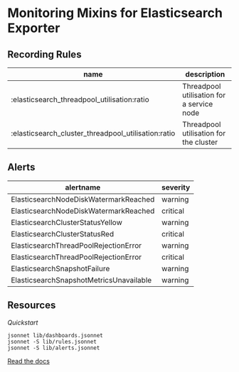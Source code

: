 # Monitoring Mixins for Elasticsearch Exporter

## Recording Rules

| name | description |
|---|---|
| :elasticsearch_threadpool_utilisation:ratio | Threadpool utilisation for a service node |
| :elasticsearch_cluster_threadpool_utilisation:ratio | Threadpool utilisation for the cluster |


## Alerts

| alertname | severity |
|---|---|
| ElasticsearchNodeDiskWatermarkReached | warning |
| ElasticsearchNodeDiskWatermarkReached | critical |
| ElasticsearchClusterStatusYellow | warning |
| ElasticsearchClusterStatusRed | critical |
| ElasticsearchThreadPoolRejectionError | warning |
| ElasticsearchThreadPoolRejectionError | critical |
| ElasticsearchSnapshotFailure | warning |
| ElasticsearchSnapshotMetricsUnavailable | warning |

## Resources

*Quickstart*

    jsonnet lib/dashboards.jsonnet
    jsonnet -S lib/rules.jsonnet
    jsonnet -S lib/alerts.jsonnet

[Read the docs](https://github.com/monitoring-mixins/docs)
